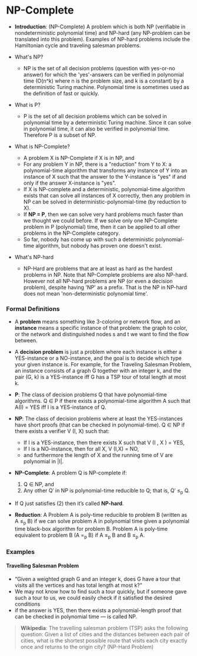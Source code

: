 # NP-Complete

- __Introduction__: (NP-Complete) A problem which is both NP (verifiable in nondeterministic polynomial time) and NP-hard (any NP-problem can be translated into this problem). Examples of NP-hard problems include the Hamiltonian cycle and traveling salesman problems.

- What's NP?
	- NP is the set of all decision problems (question with yes-or-no answer) for which the 'yes'-answers can be verified in polynomial time (O(n^k) where n is the problem size, and k is a constant) by a deterministic Turing machine. Polynomial time is sometimes used as the definition of fast or quickly.
- What is P?
	- P is the set of all decision problems which can be solved in polynomial time by a deterministic Turing machine. Since it can solve in polynomial time, it can also be verified in polynomial time. Therefore P is a subset of NP.
- What is NP-Complete?
	- A problem X is NP-Complete if X is in NP, and
	- For any problem Y in NP, there is a "reduction" from Y to X: a polynomial-time algorithm that transforms any instance of Y into an instance of X such that the answer to the Y-instance is "yes" if and only if the answer X-instance is "yes".
	- If X is NP-complete and a deterministic, polynomial-time algorithm exists that can solve all instances of X correctly, then any problem in NP can be solved in deterministic-polynomial-time (by reduction to X).
	- If __NP = P__, then we can solve very hard problems much faster than we thought we could before. If we solve only one NP-Complete problem in P (polynomial) time, then it can be applied to all other problems in the NP-Complete category.
	- So far, nobody has come up with such a deterministic polynomial-time algorithm, but nobody has proven one doesn't exist. 

- What's NP-hard
	- NP-Hard are problems that are at least as hard as the hardest problems in NP. Note that NP-Complete problems are also NP-hard. However not all NP-hard problems are NP (or even a decision problem), despite having 'NP' as a prefix. That is the NP in NP-hard does not mean 'non-deterministic polynomial time'.

### Formal Definitions
- A __problem__ means something like 3-coloring or network flow, and an __instance__ means a specific instance of that problem: the graph to color, or the network and distinguished nodes s and t we want to find the flow between. 
- A __decision problem__ is just a problem where each instance is either a YES-instance or a NO-instance, and the goal is to decide which type your given instance is. For example, for the Traveling Salesman Problem, an instance consists of a graph G together with an integer k, and the pair (G, k) is a YES-instance iff G has a TSP tour of total length at most k.
- __P__: The class of decision problems Q that have polynomial-time algorithms. Q ∈ P if there exists a polynomial-time algorithm A such that A(I) = YES iff I is a YES-instance of Q.
- __NP__: The class of decision problems where at least the YES-instances have short proofs (that can be checked in polynomial-time). Q ∈ NP if there exists a verifier V (I, X) such that:
	- If I is a YES-instance, then there exists X such that V (I , X ) = YES,
	- If I is a NO-instance, then for all X, V (I,X) = NO,
	- and furthermore the length of X and the running time of V are polynomial in |I|.
- __NP-Complete__: A problem Q is NP-complete if: 
	1. Q ∈ NP, and
	2. Any other Q′ in NP is polynomial-time reducible to Q; that is, Q′ ≤<sub>p</sub> Q.
- If Q just satisfies (2) then it’s called __NP-hard__.

- __Reduction__: A Problem A is poly-time reducible to problem B (written as A ≤<sub>p</sub>  B) if we can solve problem A in polynomial time given a polynomial time black-box algorithm for problem B. Problem A is poly-time equivalent to problem B (A =<sub>p</sub> B) if A ≤<sub>p</sub> B and B ≤<sub>p</sub> A.

### Examples

#### Travelling Salesman Problem
-  “Given a weighted graph G and an integer k, does G have a tour that visits all the vertices and has total length at most k?”
- We may not know how to find such a tour quickly, but if someone gave such a tour to us, we could easily check if it satisfied the desired conditions
- if the answer is YES, then there exists a polynomial-length proof that can be checked in polynomial time — is called NP.

> __Wikipedia__: The travelling salesman problem (TSP) asks the following question: Given a list of cities and the distances between each pair of cities, what is the shortest possible route that visits each city exactly once and returns to the origin city? (NP-Hard Problem)

